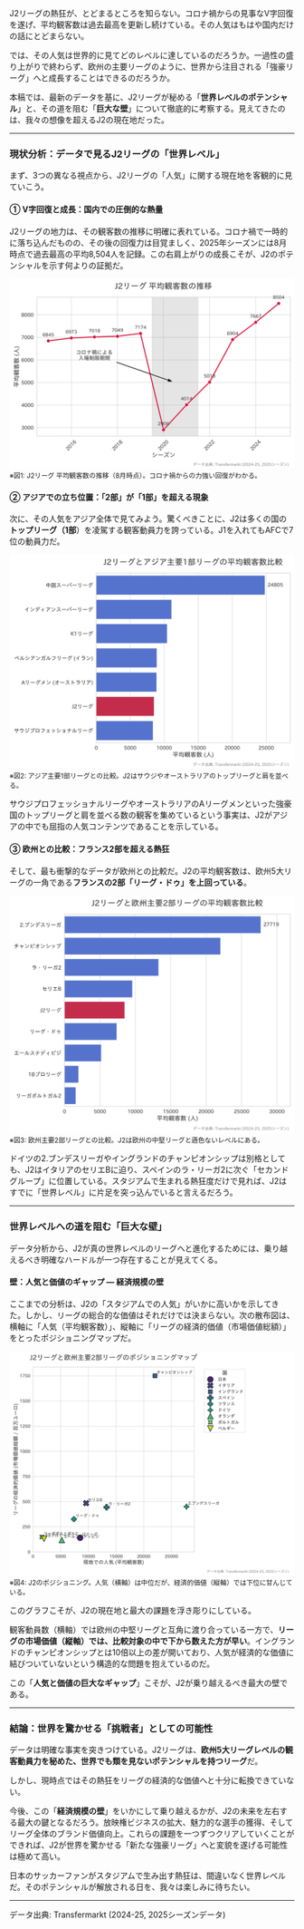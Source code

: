 J2リーグの熱狂が、とどまるところを知らない。コロナ禍からの見事なV字回復を遂げ、平均観客数は過去最高を更新し続けている。その人気はもはや国内だけの話にとどまらない。

では、その人気は世界的に見てどのレベルに達しているのだろうか。一過性の盛り上がりで終わらず、欧州の主要リーグのように、世界から注目される「強豪リーグ」へと成長することはできるのだろうか。

本稿では、最新のデータを基に、J2リーグが秘める「**世界レベルのポテンシャル**」と、その道を阻む「**巨大な壁**」について徹底的に考察する。見えてきたのは、我々の想像を超えるJ2の現在地だった。

***

### 現状分析：データで見るJ2リーグの「世界レベル」

まず、3つの異なる視点から、J2リーグの「人気」に関する現在地を客観的に見ていこう。

#### ① V字回復と成長：国内での圧倒的な熱量

J2リーグの地力は、その観客数の推移に明確に表れている。コロナ禍で一時的に落ち込んだものの、その後の回復力は目覚ましく、2025年シーズンには8月時点で過去最高の平均8,504人を記録。この右肩上がりの成長こそが、J2のポテンシャルを示す何よりの証拠だ。

<div class="chart-container">
  <img src="posts/img/j2-attendance-transition.webp" alt="J2リーグ 平均観客数の推移" loading="lazy" decoding="async">
</div>
<small>※図1: J2リーグ 平均観客数の推移（8月時点）。コロナ禍からの力強い回復がわかる。</small>

#### ② アジアでの立ち位置：「2部」が「1部」を超える現象

次に、その人気をアジア全体で見てみよう。驚くべきことに、J2は多くの国の**トップリーグ（1部**）を凌駕する観客動員力を誇っている。J1を入れてもAFCで7位の動員力だ。

<div class="chart-container">
  <img src="posts/img/j2-vs-afc-leagues-bar.webp" alt="J2リーグとアジア主要1部リーグの平均観客数比較" loading="lazy" decoding="async">
</div>
<small>※図2: アジア主要1部リーグとの比較。J2はサウジやオーストラリアのトップリーグと肩を並べる。</small>

サウジプロフェッショナルリーグやオーストラリアのAリーグメンといった強豪国のトップリーグと肩を並べる数の観客を集めているという事実は、J2がアジアの中でも屈指の人気コンテンツであることを示している。

#### ③ 欧州との比較：フランス2部を超える熱狂

そして、最も衝撃的なデータが欧州との比較だ。J2の平均観客数は、欧州5大リーグの一角である**フランスの2部「リーグ・ドゥ」を上回っている**。

<div class="chart-container">
  <img src="posts/img/j2-vs-european-leagues-bar.webp" alt="J2リーグと欧州主要2部リーグの平均観客数比較" loading="lazy" decoding="async">
</div>
<small>※図3: 欧州主要2部リーグとの比較。J2は欧州の中堅リーグと遜色ないレベルにある。</small>

ドイツの2.ブンデスリーガやイングランドのチャンピオンシップは別格としても、J2はイタリアのセリエBに迫り、スペインのラ・リーガ2に次ぐ「セカンドグループ」に位置している。スタジアムで生まれる熱狂度だけで見れば、J2はすでに「世界レベル」に片足を突っ込んでいると言えるだろう。

***

### 世界レベルへの道を阻む「巨大な壁」

データ分析から、J2が真の世界レベルのリーグへと進化するためには、乗り越えるべき明確なハードルが一つ存在することが見えてくる。

#### 壁：人気と価値のギャップ ― 経済規模の壁

ここまでの分析は、J2の「スタジアムでの人気」がいかに高いかを示してきた。しかし、リーグの総合的な価値はそれだけでは決まらない。次の散布図は、横軸に「人気（平均観客数）」、縦軸に「リーグの経済的価値（市場価値総額）」をとったポジショニングマップだ。

<div class="chart-container">
  <img src="posts/img/j2-vs-european-leagues-scatter.webp" alt="J2リーグと欧州主要2部リーグのポジショニングマップ" loading="lazy" decoding="async">
</div>
<small>※図4: J2のポジショニング。人気（横軸）は中位だが、経済的価値（縦軸）では下位に甘んじている。</small>

このグラフこそが、J2の現在地と最大の課題を浮き彫りにしている。

観客動員数（横軸）では欧州の中堅リーグと互角に渡り合っている一方で、**リーグの市場価値（縦軸）では、比較対象の中で下から数えた方が早い**。イングランドのチャンピオンシップとは10倍以上の差が開いており、人気が経済的な価値に結びついていないという構造的な問題を抱えているのだ。

この「**人気と価値の巨大なギャップ**」こそが、J2が乗り越えるべき最大の壁である。

***

### 結論：世界を驚かせる「挑戦者」としての可能性

データは明確な事実を突きつけている。J2リーグは、**欧州5大リーグレベルの観客動員力を秘めた、世界でも類を見ないポテンシャルを持つリーグ**だ。

しかし、現時点ではその熱狂をリーグの経済的な価値へと十分に転換できていない。

今後、この「**経済規模の壁**」をいかにして乗り越えるかが、J2の未来を左右する最大の鍵となるだろう。放映権ビジネスの拡大、魅力的な選手の獲得、そしてリーグ全体のブランド価値向上。これらの課題を一つずつクリアしていくことができれば、J2が世界を驚かせる「新たな強豪リーグ」へと変貌を遂げる可能性は極めて高い。

日本のサッカーファンがスタジアムで生み出す熱狂は、間違いなく世界レベルだ。そのポテンシャルが解放される日を、我々は楽しみに待ちたい。

---
データ出典: Transfermarkt (2024-25, 2025シーズンデータ)